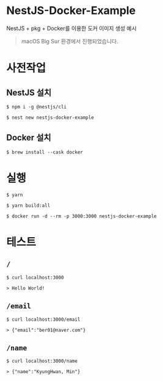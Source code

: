 # NestJS-Docker-Example

NestJS + pkg + Docker를 이용한 도커 이미지 생성 예시

> macOS Big Sur 환경에서 진행되었습니다.

# 사전작업

## NestJS 설치

```
$ npm i -g @nestjs/cli

$ nest new nestjs-docker-example
```

## Docker 설치

```
$ brew install --cask docker
```

# 실행

```
$ yarn

$ yarn build:all
```

```
$ docker run -d --rm -p 3000:3000 nestjs-docker-example
```

# 테스트

## `/`

```
$ curl localhost:3000

> Hello World!
```

## `/email`

```
$ curl localhost:3000/email

> {"email":"ber01@naver.com"}
```

## `/name`

```
$ curl localhost:3000/name

> {"name":"KyungHwan, Min"}
```
